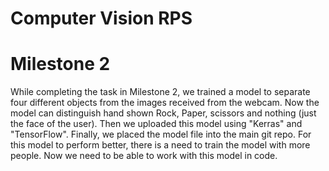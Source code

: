 # Computer Vision RPS

# Milestone 2

While completing the task in Milestone 2, we trained a model to separate four different objects from the images received from the webcam. Now the model can distinguish hand shown Rock, Paper, scissors and nothing (just the face of the user). Then we uploaded this model using "Kerras" and "TensorFlow". Finally, we placed the model file into the main git repo.  For this model to perform better, there is a need to train the model with more people. Now we need to be able to work with this model in code.